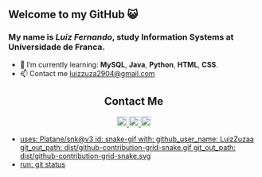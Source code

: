## Welcome to my GitHub 😺
### My name is _Luiz Fernando_, study Information Systems at Universidade de Franca.

- 🌱 I’m currently learning: **MySQL**, **Java**, **Python**, **HTML**, **CSS**.
- 📫 Contact me [luizzuza2904@gmail.com]()

<div align="center">
  <h2>Contact Me</h2>
    <a href="mailto:luizzuza2904@gmail.com" target="_blank">
       <img height="20px" alt="logo-gmail" src="https://img.shields.io/badge/Gmail-D14836?style=for-the-badge&logo=gmail&logoColor=white">
    <a href="http://wa.me/5516992554689" target="_blank">
      <img height="20px" alt="logo-whatsapp" src="https://img.shields.io/badge/WhatsApp-25D366?style=for-the-badge&logo=whatsapp&logoColor=white">
    <a href ="https://www.linkedin.com/in/luiz-fernando-rodrigues-40453518a/" target="_blank">
     <img height="20px" src="https://img.shields.io/badge/LinkedIn-0077B5?style=for-the-badge&logo=linkedin&logoColor=white">
 </div>

- uses: Platane/snk@v3
  id: snake-gif
  with:
    github_user_name: LuizZuzaa
    git_out_path: dist/github-contribution-grid-snake.gif
    git_out_path: dist/github-contribution-grid-snake.svg
- run: git status
